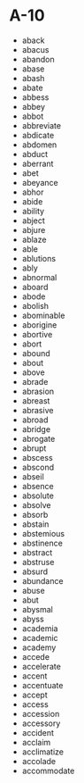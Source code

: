 ﻿<!--
 * @Description:
 * @Author: GanEhank
 * @Date: 2019-01-21 09:26:05
 * @LastEditors: GanEhank
 * @LastEditTime: 2019-09-08 16:02:02
 -->

# A-10

- aback
- abacus
- abandon
- abase
- abash
- abate
- abbess
- abbey
- abbot
- abbreviate
- abdicate
- abdomen
- abduct
- aberrant
- abet
- abeyance
- abhor
- abide
- ability
- abject
- abjure
- ablaze
- able
- ablutions
- ably
- abnormal
- aboard
- abode
- abolish
- abominable
- aborigine
- abortive
- abort
- abound
- about
- above
- abrade
- abrasion
- abreast
- abrasive
- abroad
- abridge
- abrogate
- abrupt
- abscess
- abscond
- abseil
- absence
- absolute
- absolve
- absorb
- abstain
- abstemious
- abstinence
- abstract
- abstruse
- absurd
- abundance
- abuse
- abut
- abysmal
- abyss
- academia
- academic
- academy
- accede
- accelerate
- accent
- accentuate
- accept
- access
- accession
- accessory
- accident
- acclaim
- acclimatize
- accolade
- accommodate

